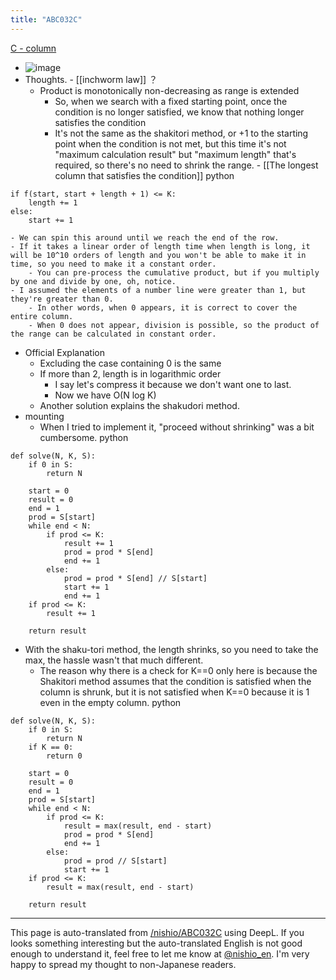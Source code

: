 ```yaml
---
title: "ABC032C"
---
```


[C - column](https://atcoder.jp/contests/abc032/tasks/abc032_c)
- ![image](https://gyazo.com/47719be25ce60aaeff7678ae9cd28aae/thumb/1000)
- Thoughts.
        - [[inchworm law]] ？
    - Product is monotonically non-decreasing as range is extended
        - So, when we search with a fixed starting point, once the condition is no longer satisfied, we know that nothing longer satisfies the condition
        - It's not the same as the shakitori method, or +1 to the starting point when the condition is not met, but this time it's not "maximum calculation result" but "maximum length" that's required, so there's no need to shrink the range.
                - [[The longest column that satisfies the condition]]
python

```
if f(start, start + length + 1) <= K:
	length += 1
else:
	start += 1
```

    - We can spin this around until we reach the end of the row.
    - If it takes a linear order of length time when length is long, it will be 10^10 orders of length and you won't be able to make it in time, so you need to make it a constant order.
        - You can pre-process the cumulative product, but if you multiply by one and divide by one, oh, notice.
    - I assumed the elements of a number line were greater than 1, but they're greater than 0.
        - In other words, when 0 appears, it is correct to cover the entire column.
        - When 0 does not appear, division is possible, so the product of the range can be calculated in constant order.
- Official Explanation
    - Excluding the case containing 0 is the same
    - If more than 2, length is in logarithmic order
        - I say let's compress it because we don't want one to last.
        - Now we have O(N log K)
    - Another solution explains the shakudori method.
- mounting
    - When I tried to implement it, "proceed without shrinking" was a bit cumbersome.
python

```
def solve(N, K, S):
    if 0 in S:
        return N

    start = 0
    result = 0
    end = 1
    prod = S[start]
    while end < N:
        if prod <= K:
            result += 1
            prod = prod * S[end]
            end += 1
        else:
            prod = prod * S[end] // S[start]
            start += 1
            end += 1
    if prod <= K:
        result += 1

    return result
```

- With the shaku-tori method, the length shrinks, so you need to take the max, the hassle wasn't that much different.
    - The reason why there is a check for K==0 only here is because the Shakitori method assumes that the condition is satisfied when the column is shrunk, but it is not satisfied when K==0 because it is 1 even in the empty column.
python

```
def solve(N, K, S):
    if 0 in S:
        return N
    if K == 0:
        return 0

    start = 0
    result = 0
    end = 1
    prod = S[start]
    while end < N:
        if prod <= K:
            result = max(result, end - start)
            prod = prod * S[end]
            end += 1
        else:
            prod = prod // S[start]
            start += 1
    if prod <= K:
        result = max(result, end - start)

    return result
```



---
This page is auto-translated from [/nishio/ABC032C](https://scrapbox.io/nishio/ABC032C) using DeepL. If you looks something interesting but the auto-translated English is not good enough to understand it, feel free to let me know at [@nishio_en](https://twitter.com/nishio_en). I'm very happy to spread my thought to non-Japanese readers.